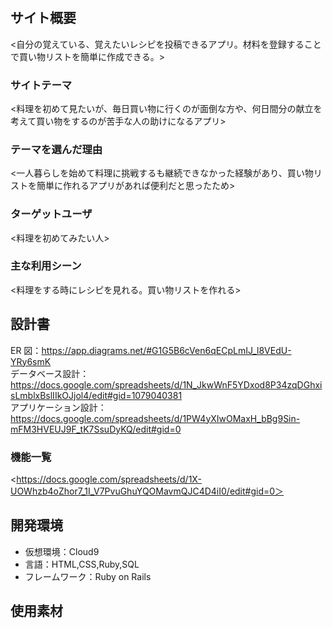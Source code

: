 # <ZI-SUI>

## サイト概要

<自分の覚えている、覚えたいレシピを投稿できるアプリ。材料を登録することで買い物リストを簡単に作成できる。>

### サイトテーマ

<料理を初めて見たいが、毎日買い物に行くのが面倒な方や、何日間分の献立を考えて買い物をするのが苦手な人の助けになるアプリ>

### テーマを選んだ理由

<一人暮らしを始めて料理に挑戦するも継続できなかった経験があり、買い物リストを簡単に作れるアプリがあれば便利だと思ったため>

### ターゲットユーザ

<料理を初めてみたい人>

### 主な利用シーン

<料理をする時にレシピを見れる。買い物リストを作れる>

## 設計書

ER 図：https://app.diagrams.net/#G1G5B6cVen6qECpLmIJ_l8VEdU-YRy6smK  
データベース設計：https://docs.google.com/spreadsheets/d/1N_JkwWnF5YDxod8P34zqDGhxisLmblxBslIIkOJjol4/edit#gid=1079040381  
アプリケーション設計：https://docs.google.com/spreadsheets/d/1PW4yXIwOMaxH_bBg9Sin-mFM3HVEUJ9F_tK7SsuDyKQ/edit#gid=0  

### 機能一覧

<https://docs.google.com/spreadsheets/d/1X-UOWhzb4oZhor7_1I_V7PvuGhuYQOMavmQJC4D4iI0/edit#gid=0＞

## 開発環境

- 仮想環境：Cloud9
- 言語：HTML,CSS,Ruby,SQL
- フレームワーク：Ruby on Rails

## 使用素材
